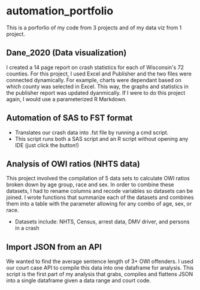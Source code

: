 # automation_portfolio
This is a porforlio of my code from 3 projects and of my data viz from 1 project.

## Dane_2020 (Data visualization)
I created a 14 page report on crash statistics for each of Wisconsin's 72 counties. For this project, I used Excel and Publisher and the two files were connected dynamically. For example, charts were dependant based on which county was selected in Excel. This way, the graphs and statistics in the publisher report was updated dyanmically. If I were to do this project again, I would use a parameterized R Markdown.

## Automation of SAS to FST format
+ Translates our crash data into .fst file by running a cmd script.
+ This script runs both a SAS script and an R script without opening any IDE (just click the button!)

## Analysis of OWI ratios (NHTS data)
This project involved the compilation of 5 data sets to calculate OWI ratios broken down by age group, race and sex. In order to combine these datasets, I had to rename columns and recode variables so datasets can be joined. I wrote functions that summarize each of the datasets and combines them into a table with the parameter allowing for any combo of age, sex, or race.
+ Datasets include: NHTS, Census, arrest data, DMV driver, and persons in a crash

## Import JSON from an API
We wanted to find the average sentence length of 3+ OWI offenders. I used our court case API to compile this data into one dataframe for analysis. This script is the first part of my analysis that grabs, compiles and flattens JSON into a single dataframe given a data range and court code.
